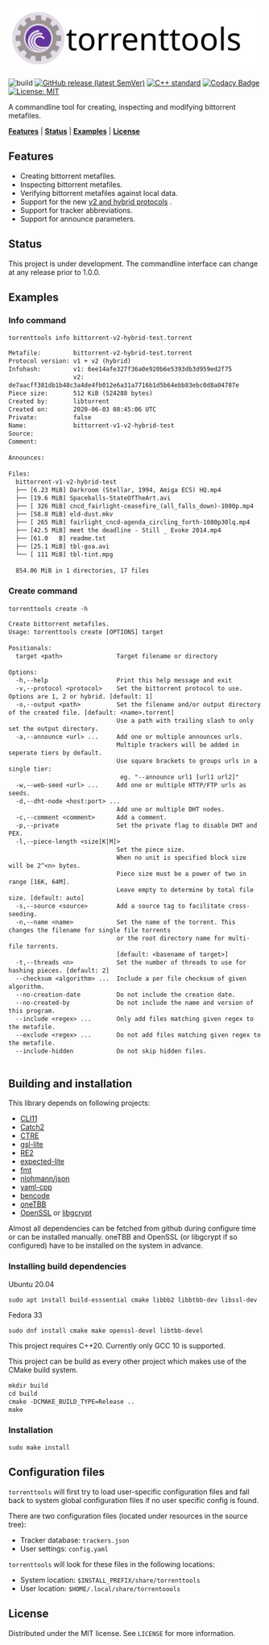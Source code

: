 ![](docs/images/torrenttools.svg)

![build](https://github.com/fbdtemme/torrenttools/workflows/build/badge.svg)
[![GitHub release (latest SemVer)](https://img.shields.io/github/v/release/fbdtemme/torrenttools)](https://github.com/fbdtemme/bencode/releases)
[![C++ standard](https://img.shields.io/badge/C%2B%2B-20-blue)](https://isocpp.org/)
[![Codacy Badge](https://api.codacy.com/project/badge/Grade/5cc3eec94d8a486dab62afeab5130def)](https://app.codacy.com/manual/floriandetemmerman/torrenttools?utm_source=github.com&utm_medium=referral&utm_content=fbdtemme/bencode&utm_campaign=Badge_Grade_Dashboard)
[![License: MIT](https://img.shields.io/badge/License-MIT-yellow.svg)](https://opensource.org/licenses/MIT)


A commandline tool for creating, inspecting and modifying bittorrent metafiles.

[**Features**](#Status) |
[**Status**](#Status) |
[**Examples**](#Examples) |
[**License**](#License)

## Features

* Creating bittorrent metafiles. 
* Inspecting bittorrent metafiles.
* Verifying bittorrent metafiles against local data.
* Support for the new [v2 and hybrid protocols](https://blog.libtorrent.org/2020/09/bittorrent-v2/) .
* Support for tracker abbreviations.
* Support for announce parameters. 

## Status

This project is under development. 
The commandline interface can change at any release prior to 1.0.0.

## Examples

### Info command
```shell
torrenttools info bittorrent-v2-hybrid-test.torrent
```
```
Metafile:         bittorrent-v2-hybrid-test.torrent
Protocol version: v1 + v2 (hybrid)
Infohash:         v1: 6ee14afe327f36a0e920b6e5393db3d959ed2f75
                  v2: de7aacff381db1b48c3a4de4fb012e6a31a7716b1d5b64ebb83ebc0d8a04787e
Piece size:       512 KiB (524288 bytes)
Created by:       libtorrent
Created on:       2020-06-03 08:45:06 UTC
Private:          false
Name:             bittorrent-v1-v2-hybrid-test
Source:           
Comment:          

Announces:

Files:
  bittorrent-v1-v2-hybrid-test
  ├── [6.23 MiB] Darkroom (Stellar, 1994, Amiga ECS) HQ.mp4
  ├── [19.6 MiB] Spaceballs-StateOfTheArt.avi
  ├── [ 326 MiB] cncd_fairlight-ceasefire_(all_falls_down)-1080p.mp4
  ├── [58.8 MiB] eld-dust.mkv
  ├── [ 265 MiB] fairlight_cncd-agenda_circling_forth-1080p30lq.mp4
  ├── [42.5 MiB] meet the deadline - Still _ Evoke 2014.mp4
  ├── [61.0   B] readme.txt
  ├── [25.1 MiB] tbl-goa.avi
  └── [ 111 MiB] tbl-tint.mpg

  854.06 MiB in 1 directories, 17 files
```

### Create command
```shell
torrenttools create -h
```
```
Create bittorrent metafiles.
Usage: torrenttools create [OPTIONS] target

Positionals:
  target <path>               Target filename or directory

Options:
  -h,--help                   Print this help message and exit
  -v,--protocol <protocol>    Set the bittorrent protocol to use. Options are 1, 2 or hybrid. [default: 1]
  -o,--output <path>          Set the filename and/or output directory of the created file. [default: <name>.torrent]
                              Use a path with trailing slash to only set the output directory.
  -a,--announce <url> ...     Add one or multiple announces urls.
                              Multiple trackers will be added in seperate tiers by default. 
                              Use square brackets to groups urls in a single tier:
                               eg. "--announce url1 [url1 url2]"
  -w,--web-seed <url> ...     Add one or multiple HTTP/FTP urls as seeds.
  -d,--dht-node <host:port> ...
                              Add one or multiple DHT nodes.
  -c,--comment <comment>      Add a comment.
  -p,--private                Set the private flag to disable DHT and PEX.
  -l,--piece-length <size[K|M]>
                              Set the piece size.
                              When no unit is specified block size will be 2^<n> bytes.
                              Piece size must be a power of two in range [16K, 64M].
                              Leave empty to determine by total file size. [default: auto]
  -s,--source <source>        Add a source tag to facilitate cross-seeding.
  -n,--name <name>            Set the name of the torrent. This changes the filename for single file torrents 
                              or the root directory name for multi-file torrents.
                              [default: <basename of target>]
  -t,--threads <n>            Set the number of threads to use for hashing pieces. [default: 2]
  --checksum <algorithm> ...  Include a per file checksum of given algorithm.
  --no-creation-date          Do not include the creation date.
  --no-created-by             Do not include the name and version of this program.
  --include <regex> ...       Only add files matching given regex to the metafile.
  --exclude <regex> ...       Do not add files matching given regex to the metafile.
  --include-hidden            Do not skip hidden files.


````


## Building and installation

This library depends on following projects:

*  [CLI11](https://github.com/CLIUtils/CLI11)
*  [Catch2](https://github.com/catchorg/Catch2)
*  [CTRE](https://github.com/hanickadot/compile-time-regular-expressions)
*  [gsl-lite](https://github.com/gsl-lite/gsl-lite)
*  [RE2](https://github.com/google/re2)
*  [expected-lite](https://github.com/martinmoene/expected-lite)
*  [fmt](https://github.com/fmtlib/fmt)
*  [nlohmann/json](https://github.com/nlohmann/json)
*  [yaml-cpp](https://github.com/jbeder/yaml-cpp)
*  [bencode](https://github/com/fbdtemme/bencode)
*  [oneTBB](https://github.com/oneapi-src/oneTBB)
*  [OpenSSL](https://github.com/openssl/openssl) or [libgcrypt](https://github.com/gpg/libgcrypt)

Almost all dependencies can be fetched from github during configure time or can be installed manually.
oneTBB and OpenSSL (or libgcrypt if so configured) have to be installed on the system in advance.

### Installing build dependencies

Ubuntu 20.04
```shell
sudo apt install build-esssential cmake libbb2 libbtbb-dev libssl-dev 
```

Fedora 33
```shell
sudo dnf install cmake make openssl-devel libtbb-devel
```



This project requires C++20.
Currently only GCC 10 is supported.

This project can be build as every other project which makes use of the CMake build system.

```{bash}
mkdir build
cd build
cmake -DCMAKE_BUILD_TYPE=Release ..
make 
```

### Installation

```{bash}
sudo make install
```

## Configuration files

`torrenttools` will first try to load user-specific configuration files and fall back
to system global configuration files if no user specific config is found.

There are two configuration files (located under resources in the source tree):
* Tracker database: `trackers.json`
* User settings: `config.yaml`

`torrenttools` will look for these files in the following locations:
* System location: `$INSTALL_PREFIX/share/torrenttools`
* User location:   `$HOME/.local/share/torrentoools`


## License

Distributed under the MIT license. See `LICENSE` for more information.
